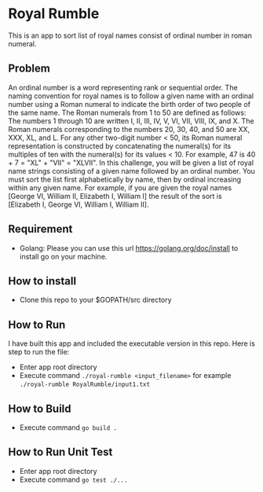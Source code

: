 # Royal Rumble
This is an app to sort list of royal names consist of ordinal number in roman numeral.
## Problem
An ordinal number is a word representing rank or sequential order. The naming convention for royal names is to follow a given name with an ordinal number using a Roman numeral to indicate the birth order of two people of the same name.
The Roman numerals from 1 to 50 are defined as follows: The numbers 1 through 10 are written I, II, III, IV, V, VI, VII, VIII, IX, and X. The Roman numerals corresponding to the numbers 20, 30, 40, and 50 are XX, XXX, XL, and L. For any other two-digit number < 50, its Roman numeral representation is constructed by concatenating the numeral(s) for its multiples of ten with the numeral(s) for its values < 10. For example, 47 is 40 + 7 = "XL" + "VII" = "XLVII".
In this challenge, you will be given a list of royal name strings consisting of a given name followed by an ordinal number. You must sort the list first alphabetically by name, then by ordinal increasing within any given name.
For example, if you are given the royal names [George VI, William II, Elizabeth I, William I] the result of the sort is [Elizabeth I, George VI, William I, William II].

## Requirement
- Golang: Please you can use this url https://golang.org/doc/install to install go on your machine.

## How to install
- Clone this repo to your $GOPATH/src directory

## How to Run
I have built this app and included the executable version in this repo. Here is step to run the file:
- Enter app root directory
- Execute command `./royal-rumble <input_filename>` for example `./royal-rumble RoyalRumble/input1.txt`

## How to Build
- Execute command `go build .`

## How to Run Unit Test
- Enter app root directory
- Execute command `go test ./...`

